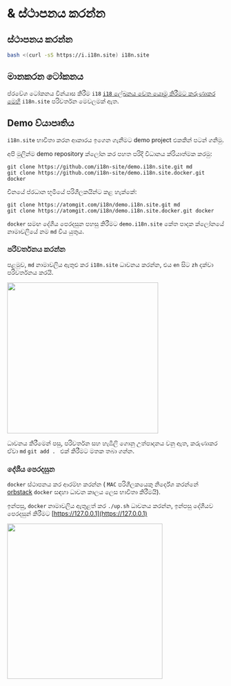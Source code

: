 # & ස්ථාපනය කරන්න

## ස්ථාපනය කරන්න

```sh
bash <(curl -sS https://i.i18n.site) i18n.site
```

## මානකරන ටෝකනය

ප්රවේශ ටෝකනය වින්යාස කිරීම `i18` [`i18` ලේඛනය වෙත යොමු කිරීමට කරුණාකර මෙහි](/i18/use) `i18n.site` පරිවර්තන මෙවලමක් ඇත.

## Demo ව්යාපෘතිය

`i18n.site` භාවිතා කරන ආකාරය ඉගෙන ගැනීමට demo project එකකින් පටන් ගනිමු.

අපි මුලින්ම demo repository ක්ලෝන කර පහත පරිදි විධානය ක්රියාත්මක කරමු:

```
git clone https://github.com/i18n-site/demo.i18n.site.git md
git clone https://github.com/i18n-site/demo.i18n.site.docker.git docker
```

චීනයේ ප්රධාන භූමියේ පරිශීලකයින්ට කළ හැක්කේ:

```
git clone https://atomgit.com/i18n/demo.i18n.site.git md
git clone https://atomgit.com/i18n/demo.i18n.site.docker.git docker
```

`docker` සමඟ දේශීය පෙරදසුන පහසු කිරීමට `demo.i18n.site` කේත පාදක ක්ලෝනයේ නාමාවලියේ නම `md` විය යුතුය.

### පරිවර්තනය කරන්න

පළමුව, `md` නාමාවලිය ඇතුළු කර `i18n.site` ධාවනය කරන්න, එය `en` සිට `zh` දක්වා පරිවර්තනය කරයි.

<img src="https://p.3ti.site/1721114619.avif" style="width:350px">

ධාවනය කිරීමෙන් පසු, පරිවර්තන සහ හැඹිලි ගොනු උත්පාදනය වනු ඇත, කරුණාකර ඒවා `md` `git add . ` එක් කිරීමට මතක තබා ගන්න.

### දේශීය පෙරදසුන

`docker` ස්ථාපනය කර ආරම්භ කරන්න ( `MAC` පරිශීලකයෙකු නිර්දේශ කරන්නේ [orbstack](https://orbstack.dev) `docker` සඳහා ධාවන කාලය ලෙස භාවිතා කිරීමයි).

ඉන්පසු, `docker` නාමාවලිය ඇතුළත් කර `./up.sh` ධාවනය කරන්න, ඉන්පසු දේශීයව පෙරදසුන් කිරීමට [https://127.0.0.1](https://127.0.0.1)

<img src="//p.3ti.site/1721104238.avif" style="width:360px">